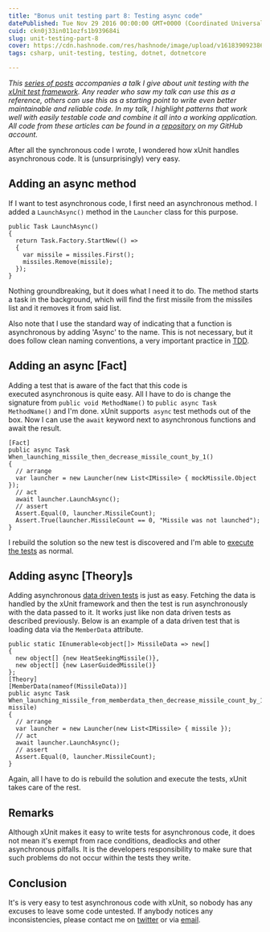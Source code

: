 ```yaml
---
title: "Bonus unit testing part 8: Testing async code"
datePublished: Tue Nov 29 2016 00:00:00 GMT+0000 (Coordinated Universal Time)
cuid: ckn0j33in011ozfs1b939684i
slug: unit-testing-part-8
cover: https://cdn.hashnode.com/res/hashnode/image/upload/v1618390923860/Jae_HrwPA.png
tags: csharp, unit-testing, testing, dotnet, dotnetcore

---
```



_This [series of posts](https://kenbonny.net/tag/better-code-with-tests/) accompanies a talk I give about unit testing with the [xUnit test framework](https://xunit.github.io/). Any reader who saw my talk can use this as a reference, others can use this as a starting point to write even better maintainable and reliable code. In my talk, I highlight patterns that work well with easily testable code and combine it all into a working application. All code from these articles can be found in a [repository](https://github.com/KenBonny/IronMan) on my GitHub account._

After all the synchronous code I wrote, I wondered how xUnit handles asynchronous code. It is (unsurprisingly) very easy.

## Adding an async method

If I want to test asynchronous code, I first need an asynchronous method. I added a `LaunchAsync()` method in the `Launcher` class for this purpose.

```
public Task LaunchAsync()
{
  return Task.Factory.StartNew(() =>
  {
    var missile = missiles.First();
    missiles.Remove(missile);
  });
}
```

Nothing groundbreaking, but it does what I need it to do. The method starts a task in the background, which will find the first missile from the missiles list and it removes it from said list.

Also note that I use the standard way of indicating that a function is asynchronous by adding 'Async' to the name. This is not necessary, but it does follow clean naming conventions, a very important practice in [TDD](http://kenbonny.net/2016/09/05/unit-testing-part-2/).

## Adding an async [Fact]

Adding a test that is aware of the fact that this code is executed asynchronous is quite easy. All I have to do is change the signature from `public void MethodName()` to `public async Task MethodName()` and I'm done. xUnit supports  `async` test methods out of the box. Now I can use the `await` keyword next to asynchronous functions and await the result.

```
[Fact]
public async Task When_launching_missile_then_decrease_missile_count_by_1()
{
  // arrange
  var launcher = new Launcher(new List<IMissile> { mockMissile.Object });
  // act
  await launcher.LaunchAsync();
  // assert
  Assert.Equal(0, launcher.MissileCount);
  Assert.True(launcher.MissileCount == 0, "Missile was not launched");
}
```

I rebuild the solution so the new test is discovered and I'm able to [execute the tests](http://kenbonny.net/2016/09/13/unit-testing-part-3/) as normal.

## Adding async [Theory]s

Adding asynchronous [data driven tests](http://kenbonny.net/2016/09/21/unit-testing-part-4/) is just as easy. Fetching the data is handled by the xUnit framework and then the test is run asynchronously with the data passed to it. It works just like non data driven tests as described previously. Below is an example of a data driven test that is loading data via the `MemberData` attribute.

```
public static IEnumerable<object[]> MissileData => new[]
{
  new object[] {new HeatSeekingMissile()},
  new object[] {new LaserGuidedMissile()}
};
[Theory]
[MemberData(nameof(MissileData))]
public async Task When_launching_missile_from_memberdata_then_decrease_missile_count_by_1Async(IMissile missile)
{
  // arrange
  var launcher = new Launcher(new List<IMissile> { missile });
  // act
  await launcher.LaunchAsync();
  // assert
  Assert.Equal(0, launcher.MissileCount);
}
```

Again, all I have to do is rebuild the solution and execute the tests, xUnit takes care of the rest.

## Remarks

Although xUnit makes it easy to write tests for asynchronous code, it does not mean it's exempt from race conditions, deadlocks and other asynchronous pitfalls. It is the developers responsibility to make sure that such problems do not occur within the tests they write.

## Conclusion

It's is very easy to test asynchronous code with xUnit, so nobody has any excuses to leave some code untested. If anybody notices any inconsistencies, please contact me on [twitter](https://twitter.com/bonny_ken/) or via [email](mailto:bonny.ken@gmail.com).
